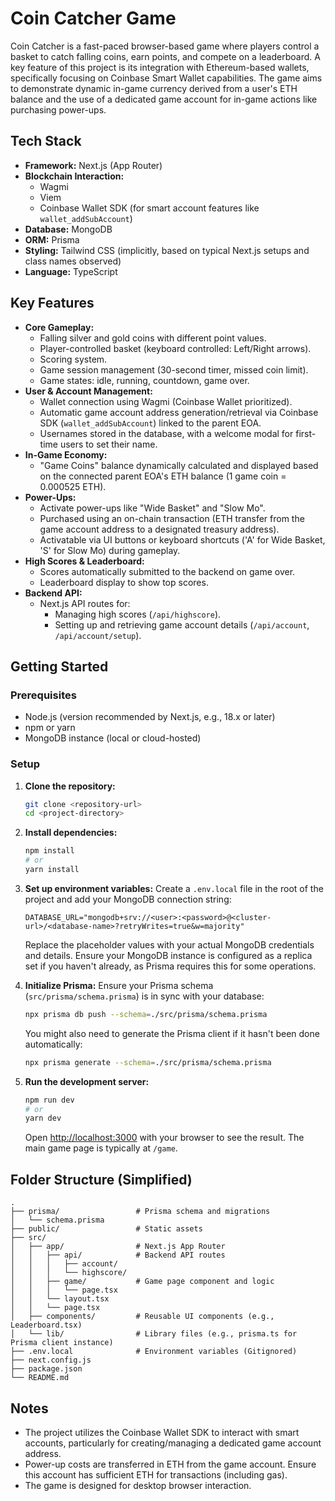 # Coin Catcher Game

Coin Catcher is a fast-paced browser-based game where players control a basket to catch falling coins, earn points, and compete on a leaderboard. A key feature of this project is its integration with Ethereum-based wallets, specifically focusing on Coinbase Smart Wallet capabilities. The game aims to demonstrate dynamic in-game currency derived from a user's ETH balance and the use of a dedicated game account for in-game actions like purchasing power-ups.

## Tech Stack

*   **Framework:** Next.js (App Router)
*   **Blockchain Interaction:**
    *   Wagmi
    *   Viem
    *   Coinbase Wallet SDK (for smart account features like `wallet_addSubAccount`)
*   **Database:** MongoDB
*   **ORM:** Prisma
*   **Styling:** Tailwind CSS (implicitly, based on typical Next.js setups and class names observed)
*   **Language:** TypeScript

## Key Features

*   **Core Gameplay:**
    *   Falling silver and gold coins with different point values.
    *   Player-controlled basket (keyboard controlled: Left/Right arrows).
    *   Scoring system.
    *   Game session management (30-second timer, missed coin limit).
    *   Game states: idle, running, countdown, game over.
*   **User & Account Management:**
    *   Wallet connection using Wagmi (Coinbase Wallet prioritized).
    *   Automatic game account address generation/retrieval via Coinbase SDK (`wallet_addSubAccount`) linked to the parent EOA.
    *   Usernames stored in the database, with a welcome modal for first-time users to set their name.
*   **In-Game Economy:**
    *   "Game Coins" balance dynamically calculated and displayed based on the connected parent EOA's ETH balance (1 game coin = 0.000525 ETH).
*   **Power-Ups:**
    *   Activate power-ups like "Wide Basket" and "Slow Mo".
    *   Purchased using an on-chain transaction (ETH transfer from the game account address to a designated treasury address).
    *   Activatable via UI buttons or keyboard shortcuts ('A' for Wide Basket, 'S' for Slow Mo) during gameplay.
*   **High Scores & Leaderboard:**
    *   Scores automatically submitted to the backend on game over.
    *   Leaderboard display to show top scores.
*   **Backend API:**
    *   Next.js API routes for:
        *   Managing high scores (`/api/highscore`).
        *   Setting up and retrieving game account details (`/api/account`, `/api/account/setup`).

## Getting Started

### Prerequisites

*   Node.js (version recommended by Next.js, e.g., 18.x or later)
*   npm or yarn
*   MongoDB instance (local or cloud-hosted)

### Setup

1.  **Clone the repository:**
    ```bash
    git clone <repository-url>
    cd <project-directory>
    ```

2.  **Install dependencies:**
    ```bash
    npm install
    # or
    yarn install
    ```

3.  **Set up environment variables:**
    Create a `.env.local` file in the root of the project and add your MongoDB connection string:
    ```
    DATABASE_URL="mongodb+srv://<user>:<password>@<cluster-url>/<database-name>?retryWrites=true&w=majority"
    ```
    Replace the placeholder values with your actual MongoDB credentials and details. Ensure your MongoDB instance is configured as a replica set if you haven't already, as Prisma requires this for some operations.

4.  **Initialize Prisma:**
    Ensure your Prisma schema (`src/prisma/schema.prisma`) is in sync with your database:
    ```bash
    npx prisma db push --schema=./src/prisma/schema.prisma
    ```
    You might also need to generate the Prisma client if it hasn't been done automatically:
    ```bash
    npx prisma generate --schema=./src/prisma/schema.prisma
    ```

5.  **Run the development server:**
    ```bash
    npm run dev
    # or
    yarn dev
    ```
    Open [http://localhost:3000](http://localhost:3000) with your browser to see the result. The main game page is typically at `/game`.

## Folder Structure (Simplified)

```
.
├── prisma/                 # Prisma schema and migrations
│   └── schema.prisma
├── public/                 # Static assets
├── src/
│   ├── app/                # Next.js App Router
│   │   ├── api/            # Backend API routes
│   │   │   ├── account/
│   │   │   └── highscore/
│   │   ├── game/           # Game page component and logic
│   │   │   └── page.tsx
│   │   └── layout.tsx
│   │   └── page.tsx
│   ├── components/         # Reusable UI components (e.g., Leaderboard.tsx)
│   └── lib/                # Library files (e.g., prisma.ts for Prisma client instance)
├── .env.local              # Environment variables (Gitignored)
├── next.config.js
├── package.json
└── README.md
```

## Notes

*   The project utilizes the Coinbase Wallet SDK to interact with smart accounts, particularly for creating/managing a dedicated game account address.
*   Power-up costs are transferred in ETH from the game account. Ensure this account has sufficient ETH for transactions (including gas).
*   The game is designed for desktop browser interaction.
